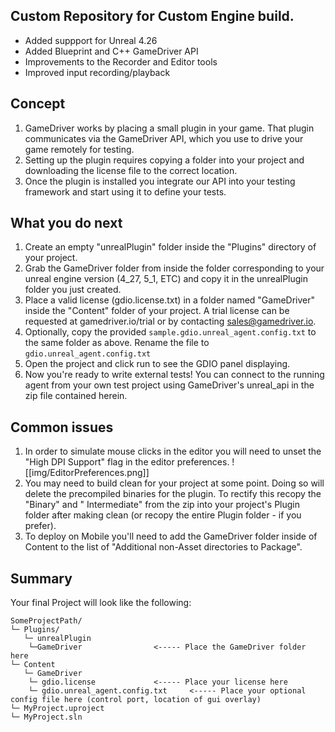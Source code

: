 ## Custom Repository for Custom Engine build.
- Added suppport for Unreal 4.26
- Added Blueprint and C++ GameDriver API
- Improvements to the Recorder and Editor tools
- Improved input recording/playback


## Concept

1. GameDriver works by placing a small plugin in your game. That plugin communicates via the GameDriver API, which you use to drive your game remotely for testing.
2. Setting up the plugin requires copying a folder into your project and downloading the license file to the correct location.
3. Once the plugin is installed you integrate our API into your testing framework and start using it to define your tests.

## What you do next

1. Create an empty "unrealPlugin" folder inside the "Plugins" directory of your project.
2. Grab the GameDriver folder from inside the folder corresponding to your unreal engine version (4_27, 5_1, ETC) and copy it in the unrealPlugin folder you just created.
3. Place a valid license (gdio.license.txt) in a folder named "GameDriver" inside the "Content" folder of your project. A trial license can be requested at gamedriver.io/trial or by contacting sales@gamedriver.io.
4. Optionally, copy the provided `sample.gdio.unreal_agent.config.txt` to the same folder as above. Rename the file to `gdio.unreal_agent.config.txt`
5. Open the project and click run to see the GDIO panel displaying. 
6. Now you're ready to write external tests! You can connect to the running agent from your own test project using GameDriver's unreal_api in the zip file contained herein.

## Common issues

1. In order to simulate mouse clicks in the editor you will need to unset the "High DPI Support" flag in the editor preferences.
![[img/EditorPreferences.png]]
2. You may need to build clean for your project at some point. Doing so will delete the precompiled binaries for the plugin. To rectify this recopy the "Binary" and " Intermediate" from the zip into your project's Plugin folder after making clean (or recopy the entire Plugin folder - if you prefer).
3. To deploy on Mobile you'll need to add the GameDriver folder inside of Content to the list of "Additional non-Asset directories to Package".

## Summary

Your final Project will look like the following:

```dirtree
SomeProjectPath/
└─ Plugins/
   └─ unrealPlugin		
	└─GameDriver				<----- Place the GameDriver folder here 
└─ Content
   └─ GameDriver
	└─ gdio.license				<----- Place your license here
	└─ gdio.unreal_agent.config.txt		<----- Place your optional config file here (control port, location of gui overlay)
└─ MyProject.uproject	
└─ MyProject.sln	
```